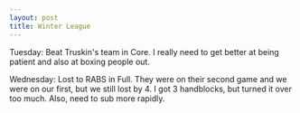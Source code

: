 ```yaml
---
layout: post
title: Winter League
---
```


Tuesday: Beat Truskin's team in Core. I really need to get better at being patient and also at boxing people out.

Wednesday: Lost to RABS in Full. They were on their second game and we were on our first, but we still lost by 4. I got 3 handblocks, but turned it over too much. Also, need to sub more rapidly.
